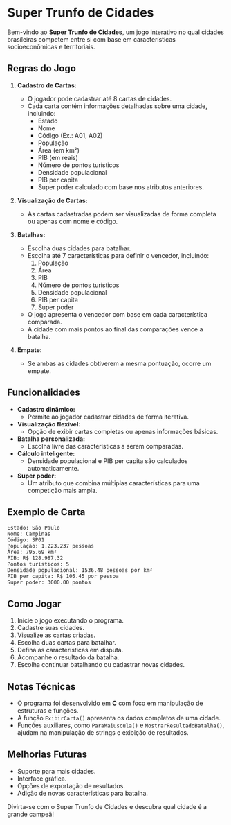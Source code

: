 # Super Trunfo de Cidades

Bem-vindo ao **Super Trunfo de Cidades**, um jogo interativo no qual cidades brasileiras competem entre si com base em características socioeconômicas e territoriais.

## Regras do Jogo

1. **Cadastro de Cartas:**

   - O jogador pode cadastrar até 8 cartas de cidades.
   - Cada carta contém informações detalhadas sobre uma cidade, incluindo:
     - Estado
     - Nome
     - Código (Ex.: A01, A02)
     - População
     - Área (em km²)
     - PIB (em reais)
     - Número de pontos turísticos
     - Densidade populacional
     - PIB per capita
     - Super poder calculado com base nos atributos anteriores.

2. **Visualização de Cartas:**

   - As cartas cadastradas podem ser visualizadas de forma completa ou apenas com nome e código.

3. **Batalhas:**

   - Escolha duas cidades para batalhar.
   - Escolha até 7 características para definir o vencedor, incluindo:
     1. População
     2. Área
     3. PIB
     4. Número de pontos turísticos
     5. Densidade populacional
     6. PIB per capita
     7. Super poder
   - O jogo apresenta o vencedor com base em cada característica comparada.
   - A cidade com mais pontos ao final das comparações vence a batalha.

4. **Empate:**

   - Se ambas as cidades obtiverem a mesma pontuação, ocorre um empate.

## Funcionalidades

- **Cadastro dinâmico:**
  - Permite ao jogador cadastrar cidades de forma iterativa.
- **Visualização flexível:**
  - Opção de exibir cartas completas ou apenas informações básicas.
- **Batalha personalizada:**
  - Escolha livre das características a serem comparadas.
- **Cálculo inteligente:**
  - Densidade populacional e PIB per capita são calculados automaticamente.
- **Super poder:**
  - Um atributo que combina múltiplas características para uma competição mais ampla.

## Exemplo de Carta

```
Estado: São Paulo
Nome: Campinas
Código: SP01
População: 1.223.237 pessoas
Área: 795.69 km²
PIB: R$ 128.987,32
Pontos turísticos: 5
Densidade populacional: 1536.48 pessoas por km²
PIB per capita: R$ 105.45 por pessoa
Super poder: 3000.00 pontos
```

## Como Jogar

1. Inicie o jogo executando o programa.
2. Cadastre suas cidades.
3. Visualize as cartas criadas.
4. Escolha duas cartas para batalhar.
5. Defina as características em disputa.
6. Acompanhe o resultado da batalha.
7. Escolha continuar batalhando ou cadastrar novas cidades.

## Notas Técnicas

- O programa foi desenvolvido em **C** com foco em manipulação de estruturas e funções.
- A função `ExibirCarta()` apresenta os dados completos de uma cidade.
- Funções auxiliares, como `ParaMaiuscula()` e `MostrarResultadoBatalha()`, ajudam na manipulação de strings e exibição de resultados.

## Melhorias Futuras

- Suporte para mais cidades.
- Interface gráfica.
- Opções de exportação de resultados.
- Adição de novas características para batalha.

Divirta-se com o Super Trunfo de Cidades e descubra qual cidade é a grande campeã!
